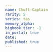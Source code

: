 ```yaml
---
name: Chuft-Captain
rarity: 5
series: tas
memory_alpha:
bigbook_tier: -1
in_portal: true
date:
published: true
---
```



